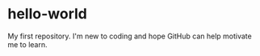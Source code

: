 # hello-world
My first repository.
I'm new to coding and hope GitHub can help motivate me to learn.
